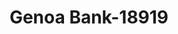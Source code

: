 ---
f_zip-code: 43430
f_state-code: OH
title: Genoa Bank-18919
f_phone: 419-855-8381
f_city-only: Genoa
f_address: 801 Main Street Genoa
f_location-unique-id: '18919'
slug: genoa-bank-18919
updated-on: '2024-05-30T13:46:58.046Z'
created-on: '2024-05-30T13:36:59.803Z'
published-on: '2024-05-30T13:54:32.469Z'
f_city-state: cms/city/genoa-oh.md
f_company: cms/company/genoa-bank.md
f_state: cms/state/ohio.md
layout: '[payday-loan].html'
tags: payday-loan
---
